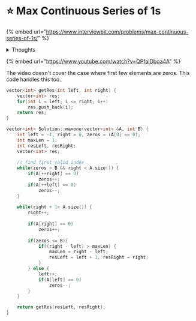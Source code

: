 # ⭐ Max Continuous Series of 1s

{% embed url="https://www.interviewbit.com/problems/max-continuous-series-of-1s/" %}

<details>

<summary>Thoughts</summary>

* This one can be solved with Kaden's. But it's in two pointers category. So maybe not. Let's see.&#x20;

</details>

{% embed url="https://www.youtube.com/watch?v=QPfalDbqa4A" %}

The video doesn't cover the case where first few elements are zeros. This code handles this too.

```cpp
vector<int> getRes(int left, int right) {
    vector<int> res;
    for(int i = left; i <= right; i++)
        res.push_back(i);
    return res;
}

vector<int> Solution::maxone(vector<int> &A, int B) {
    int left = -1, right = 0, zeros = (A[0] == 0);
    int maxLen = 1;
    int resLeft, resRight;
    vector<int> res;
    
    // find first valid index
    while(zeros > B && right < A.size()) {
        if(A[++right] == 0)
            zeros++;
        if(A[++left] == 0)
            zeros--;
    }
    
    while(right + 1< A.size()) {
        right++;
        
        if(A[right] == 0)
            zeros++;
            
        if(zeros <= B){
            if((right - left) > maxLen) {
                maxLen = right - left;
                resLeft = left + 1, resRight = right;
            }
        } else {
            left++;
            if(A[left] == 0)
                zeros--;
        }
    }

    return getRes(resLeft, resRight);
}
```
